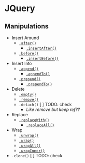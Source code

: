 # JQuery
## Manipulations
- Insert Around
    - [`.after()`](jq-after.html)
        - [`.insertAfter()`](jq-insert-after.html)
    - [`.before()`](jq-before.html)
        - [`.insertBefore()`](jq-insert-before.html)
- Insert Into
    - [`.append()`](jq-append.html)
        - [`.appendTo()`](jq-append-to.html)
    - [`.prepend()`](jq-prepend.html)
        - [`.prependTo()`](jq-prepend-to.html)
- Delete
    - [`.empty()`](jq-empty.html)
    - [`.remove()`](jq-remove.html)
    - `.detach()` [ ] TODO: check
        - _Like remove but keep ref??_
- Replace
    - [`.replaceWith()`](jq-replace-with.html)
        - [`.replaceAll()`](jq-replace-all.html)
- Wrap
    - [`.unwrap()`](jq-unwrap.html)
    - [`.wrap()`](jq-wrap.html)
    - [`.wrapAll()`](jq-wrap-all.html)
    - [`.wrapInner()`](jq-wrap-inner.html)
- `.clone()` [ ] TODO: check